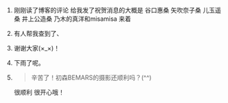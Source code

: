 1. 刚刚读了博客的评论 给我发了祝贺消息的大概是 谷口惠桑 矢吹奈子桑 儿玉遥桑 井上公造桑 乃木的真洋和misamisa 来着

2. 有人帮我查到了、

3. 谢谢大家(×_×)！

4. 下雨了呢。

5. > 辛苦了！初森BEMARS的摄影还顺利吗？(^^)

   很顺利 很开心哦！